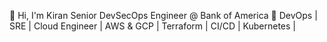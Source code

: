 👋 Hi, I'm Kiran
Senior DevSecOps Engineer @ Bank of America
🚀 DevOps | SRE | Cloud Engineer | AWS & GCP | Terraform | CI/CD | Kubernetes | 
